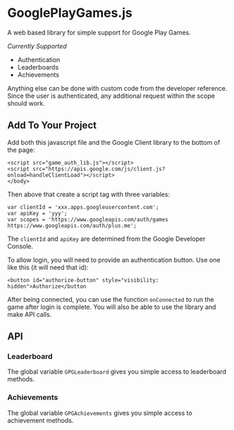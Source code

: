 GooglePlayGames.js
==================

A web based library for simple support for Google Play Games.

_Currently Supported_
* Authentication
* Leaderboards
* Achievements

Anything else can be done with custom code from the developer reference. Since the user is authenticated, any additional request within the scope should work.

## Add To Your Project
Add both this javascript file and the Google Client library to the bottom of the page:

    <script src="game_auth_lib.js"></script>
    <script src="https://apis.google.com/js/client.js?onload=handleClientLoad"></script>
    </body>

Then above that create a script tag with three variables:

    var clientId = 'xxx.apps.googleusercontent.com';
    var apiKey = 'yyy';
    var scopes = 'https://www.googleapis.com/auth/games https://www.googleapis.com/auth/plus.me';
    
The `clientId` and `apiKey` are determined from the Google Developer Console.

To allow login, you will need to provide an authentication button. Use one like this (it will need that id):

    <button id="authorize-button" style="visibility: hidden">Authorize</button
    
After being connected, you can use the function `onConnected` to run the game after login is complete. You will also be able to use the library and make API calls. 

## API
### Leaderboard
The global variable `GPGLeaderboard` gives you simple access to leaderboard methods.

### Achievements
The global variable `GPGAchievements` gives you simple access to achievement methods.
